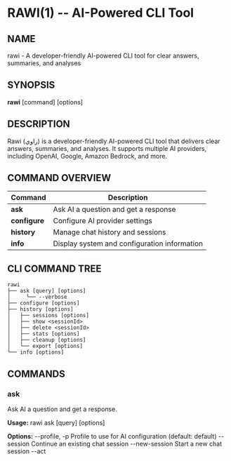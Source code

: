 # RAWI(1) -- AI-Powered CLI Tool

## NAME

rawi \- A developer-friendly AI-powered CLI tool for clear answers, summaries, and analyses

## SYNOPSIS

**rawi** [command] [options]

## DESCRIPTION

Rawi (راوي) is a developer-friendly AI-powered CLI tool that delivers clear answers, summaries, and analyses. It supports multiple AI providers, including OpenAI, Google, Amazon Bedrock, and more.

## COMMAND OVERVIEW

| Command       | Description                                  |
| ------------- | -------------------------------------------- |
| **ask**       | Ask AI a question and get a response         |
| **configure** | Configure AI provider settings               |
| **history**   | Manage chat history and sessions             |
| **info**      | Display system and configuration information |

## CLI COMMAND TREE

```
rawi
├── ask [query] [options]
│     └── --verbose
├── configure [options]
├── history [options]
│   ├── sessions [options]
│   ├── show <sessionId>
│   ├── delete <sessionId>
│   ├── stats [options]
│   ├── cleanup [options]
│   └── export [options]
└── info [options]
```

## COMMANDS

### ask

Ask AI a question and get a response.

**Usage:**
rawi ask [query] [options]

**Options:**
--profile, -p <profile> Profile to use for AI configuration (default: default)
--session <sessionId> Continue an existing chat session
--new-session Start a new chat session
--act <template> Use an act template by ID
--list-acts List all available act templates
--show Show act template details (with --act)
--verbose Show detailed status and debug information

**Examples:**
rawi ask "What is TypeScript?"
rawi ask "Review this code" --profile work
rawi ask --act ethereum-developer "explain smart contract security"
rawi ask "What is the difference between JavaScript and TypeScript?" --verbose
cat contract.sol | rawi ask --act ethereum-developer "review this contract"

### configure

Configure Rawi AI provider settings and manage profiles.

**Usage:**
rawi configure [options]

**Options:**
--profile <profile> Configuration profile name
--provider <provider> AI provider
--model <model> AI model name
--api-key <apiKey> API key for the provider
--base-url <baseURL> Custom base URL
--temperature <temperature> Temperature value (0-2)
--max-tokens <maxTokens> Maximum tokens
--language <language> Language (english, arabic)
--show Show current configuration
--list List all profiles
--list-providers List all available AI providers
--list-models <provider> List models for specific provider
--delete <profile> Delete a configuration profile

**Examples:**
rawi configure --provider openai --model gpt-4o --api-key sk-your-key
rawi configure --list
rawi configure --show --profile work

### history

Manage chat history and sessions.

**Usage:**
rawi history [options]

**Options:**
--profile, -p <profile> Profile to show history for (default: default)
--limit, -l <number> Number of sessions to show (default: 50)
--search, -s <query> Search messages containing text
--provider <provider> Filter by AI provider
--model <model> Filter by AI model
--from <date> Show sessions from date (YYYY-MM-DD)
--to <date> Show sessions to date (YYYY-MM-DD)

**Subcommands:**
sessions [options] List and manage chat sessions
show <sessionId> Show all messages in a specific session
delete <sessionId> Delete a session
stats [options] Show usage statistics
cleanup [options] Clean up old sessions
export [options] Export history to a file

**Examples:**
rawi history
rawi history --profile work
rawi history sessions
rawi history show abc123-def456
rawi history delete abc123-def456
rawi history stats
rawi history cleanup --days 7
rawi history export --output backup.json

### info

Display information about Rawi and its capabilities.

**Usage:**
rawi info [options]

**Options:**
--profiles Show configured profiles
--providers Show supported AI providers

**Examples:**
rawi info
rawi info --profiles
rawi info --providers

## GLOBAL OPTIONS

    --help                       Show help for command
    --version                    Show version information

## COMMAND CHAINING & PIPES

Rawi works seamlessly with shell pipes and command chaining:

    cat README.md | rawi ask "Summarize this documentation"
    git diff | rawi ask "Review these changes"
    rawi ask "Create a deployment guide" > deploy.md

## EXIT CODES

| Code | Meaning              |
| ---- | -------------------- |
| 0    | Success              |
| 1    | General error        |
| 2    | Configuration error  |
| 3    | Network/API error    |
| 4    | Authentication error |

## SEE ALSO

For more examples and advanced usage, see the documentation and [Usage Examples](https://github.com/MKAbuMattar/rawi/tree/main/docs/examples.md).
